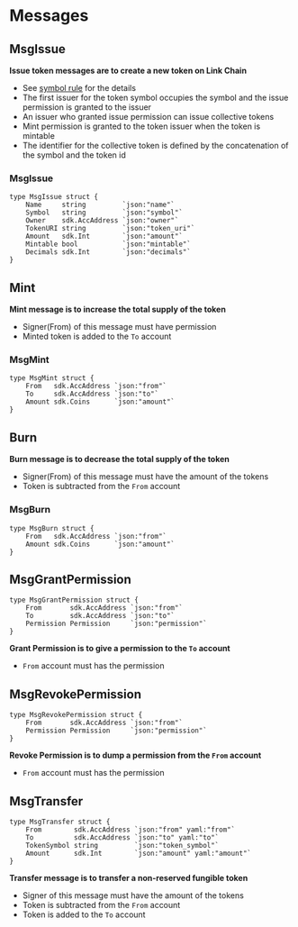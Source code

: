 # Messages
## MsgIssue

**Issue token messages are to create a new token on Link Chain**
- See [symbol rule](01_concept.md#rule-for-defining-symbols) for the details
- The first issuer for the token symbol occupies the symbol and the issue permission is granted to the issuer
- An issuer who granted issue permission can issue collective tokens
- Mint permission is granted to the token issuer when the token is mintable
- The identifier for the collective token is defined by the concatenation of the symbol and the token id

### MsgIssue
```golang
type MsgIssue struct {
	Name     string         `json:"name"`
	Symbol   string         `json:"symbol"`
	Owner    sdk.AccAddress `json:"owner"`
	TokenURI string         `json:"token_uri"`
	Amount   sdk.Int        `json:"amount"`
	Mintable bool           `json:"mintable"`
	Decimals sdk.Int        `json:"decimals"`
}
```
## Mint

**Mint message is to increase the total supply of the token**
- Signer(From) of this message must have permission 
- Minted token is added to the `To` account

### MsgMint

```golang
type MsgMint struct {
	From   sdk.AccAddress `json:"from"`
	To     sdk.AccAddress `json:"to"`
	Amount sdk.Coins      `json:"amount"`
}
```

## Burn
**Burn message is to decrease the total supply of the token**
- Signer(From) of this message must have the amount of the tokens
- Token is subtracted from the `From` account 

### MsgBurn

```golang
type MsgBurn struct {
	From   sdk.AccAddress `json:"from"`
	Amount sdk.Coins      `json:"amount"`
}
```


## MsgGrantPermission

```golang
type MsgGrantPermission struct {
	From       sdk.AccAddress `json:"from"`
	To         sdk.AccAddress `json:"to"`
	Permission Permission     `json:"permission"`
}
```

**Grant Permission is to give a permission to the `To` account**
- `From` account must has the permission

## MsgRevokePermission

```golang
type MsgRevokePermission struct {
	From       sdk.AccAddress `json:"from"`
	Permission Permission     `json:"permission"`
}
```

**Revoke Permission is to dump a permission from the `From` account**
- `From` account must has the permission


## MsgTransfer

```golang
type MsgTransfer struct {
	From        sdk.AccAddress `json:"from" yaml:"from"`
	To          sdk.AccAddress `json:"to" yaml:"to"`
	TokenSymbol string         `json:"token_symbol"`
	Amount      sdk.Int        `json:"amount" yaml:"amount"`
}
```

**Transfer message is to transfer a non-reserved fungible token**
- Signer of this message must have the amount of the tokens
- Token is subtracted from the `From` account
- Token is added to the `To` account
